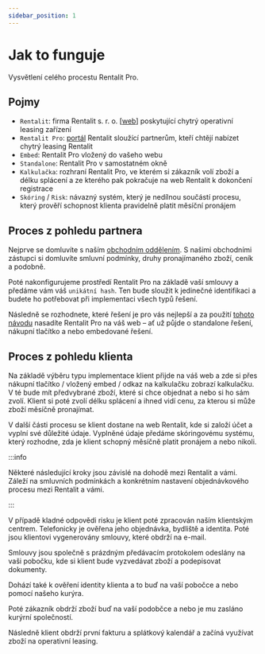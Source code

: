 ```yaml
---
sidebar_position: 1
---
```


# Jak to funguje

Vysvětlení celého procestu Rentalit Pro.

## Pojmy

- `Rentalit`: firma Rentalit s. r. o. [[web](https://rentalit.cz/)] poskytující chytrý operativní leasing zařízení
- `Rentalit Pro`: [portál](https://rentalitpro.cz/) Rentalit sloužící partnerům, kteří chtějí nabízet chytrý leasing Rentalit
- `Embed`: Rentalit Pro vložený do vašeho webu
- `Standalone`: Rentalit Pro v samostatném okně
- `Kalkulačka`: rozhraní Rentalit Pro, ve kterém si zákazník volí zboží a délku splácení a ze kterého pak pokračuje na web Rentalit k dokončení registrace
- `Skóring` / `Risk`: návazný systém, který je nedílnou součástí procesu, který prověří schopnost klienta pravidelně platit měsíční pronájem

## Proces z pohledu partnera

Nejprve se domluvíte s naším [obchodním oddělením](https://rentalitpro.cz/#kontakt). S našimi obchodními zástupci si domluvíte smluvní podmínky, druhy pronajímaného zboží, ceník a podobně.

Poté nakonfigurujeme prostředí Rentalit Pro na základě vaší smlouvy a předáme vám váš `unikátní hash`. Ten bude sloužit k jedinečné identifikaci a budete ho potřebovat při implementaci všech typů řešení.

Následně se rozhodnete, které řešení je pro vás nejlepší a za použití [tohoto návodu](../tutorial-implementace/uvod) nasadíte Rentalit Pro na váš web – ať už půjde o standalone řešení, nákupní tlačítko a nebo embedované řešení.

## Proces z pohledu klienta

Na základě výběru typu implementace klient přijde na váš web a zde si přes nákupní tlačítko / vložený embed / odkaz na kalkulačku zobrazí kalkulačku. V té bude mít předvybrané zboží, které si chce objednat a nebo si ho sám zvolí. Klient si poté zvolí délku splácení a ihned vidí cenu, za kterou si může zboží měsíčně pronajímat.

V další části procesu se klient dostane na web Rentalit, kde si založí účet a vyplní své důležité údaje. Vyplněné údaje předáme skóringovému systému, který rozhodne, zda je klient schopný měsíčně platit pronájem a nebo nikoli.

:::info

Některé následující kroky jsou závislé na dohodě mezi Rentalit a vámi. Záleží na smluvních podmínkách a konkrétním nastavení objednávkového procesu mezi Rentalit a vámi.

:::

V případě kladné odpovědi risku je klient poté zpracován naším klientským centrem. Telefonicky je ověřena jeho objednávka, bydliště a identita. Poté jsou klientovi vygenerovány smlouvy, které obdrží na e-mail.

Smlouvy jsou společně s prázdným předávacím protokolem odeslány na vaši pobočku, kde si klient bude vyzvedávat zboží a podepisovat dokumenty.

Dohází také k ověření identity klienta a to buď na vaší pobočce a nebo pomocí našeho kurýra.

Poté zákazník obdrží zboží buď na vaší podobčce a nebo je mu zasláno kurýrní společností.

Následně klient obdrží první fakturu a splátkový kalendář a začíná využívat zboží na operativní leasing.